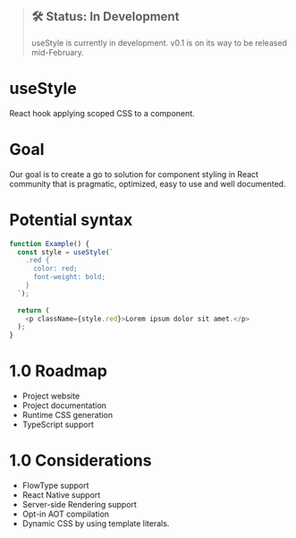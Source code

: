 > ## 🛠 Status: In Development
> useStyle is currently in development. v0.1 is on its way to be released mid-February.

# useStyle
React hook applying scoped CSS to a component.

# Goal
Our goal is to create a go to solution for component styling in React community that is pragmatic, optimized, easy to use and well documented. 

# Potential syntax

```javascript
function Example() {
  const style = useStyle(`
    .red {
      color: red;
      font-weight: bold;
    }
  `);
  
  return (
    <p className={style.red}>Lorem ipsum dolor sit amet.</p>
  );
}
```

# 1.0 Roadmap
* Project website
* Project documentation
* Runtime CSS generation
* TypeScript support 

# 1.0 Considerations
* FlowType support
* React Native support
* Server-side Rendering support
* Opt-in AOT compilation
* Dynamic CSS by using template literals.



